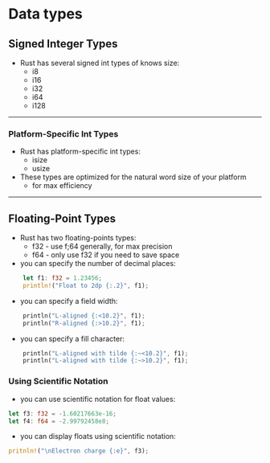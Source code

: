 # Data types
## Signed Integer Types
- Rust has several signed int types of knows size:
	- i8
	- i16
	- i32
	- i64
	- i128

---

### Platform-Specific Int Types
- Rust has platform-specific int types:
	- isize
	- usize
- These types are optimized for the natural word size of your platform
	- for max efficiency
---

## Floating-Point Types
- Rust has two floating-points types:
	-  f32 - use f;64 generally, for max precision
	-  f64 - only use f32 if you need to save space
- you can specify the number of decimal places:
``` rust
	let f1: f32 = 1.23456;
	println!("Float to 2dp {:.2}", f1);
```
- you can specify a field width:
``` rust
	println("L-aligned {:<10.2}", f1);
	println("R-aligned {:>10.2}", f1);
```
- you can specify a fill character:
``` rust
	println("L-aligned with tilde {:~<10.2}", f1);
	println("L-aligned with tilde {:~>10.2}", f1);
```
### Using Scientific Notation
- you can use scientific notation for float values:
``` rust
let f3: f32 = -1.60217663e-16;
let f4: f64 = -2.99792458e8;
```
- you can display floats using scientific notation:
``` rust
pritnln!("\nElectron charge {:e}", f3);
```
